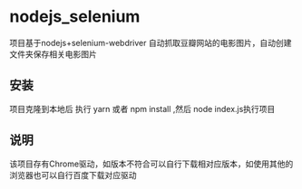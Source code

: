 # nodejs_selenium

项目基于nodejs+selenium-webdriver 自动抓取豆瓣网站的电影图片，自动创建文件夹保存相关电影图片

## 安装

项目克隆到本地后 执行 yarn 或者 npm install ,然后 node index.js执行项目

## 说明

该项目存有Chrome驱动，如版本不符合可以自行下载相对应版本，如使用其他的浏览器也可以自行百度下载对应驱动
